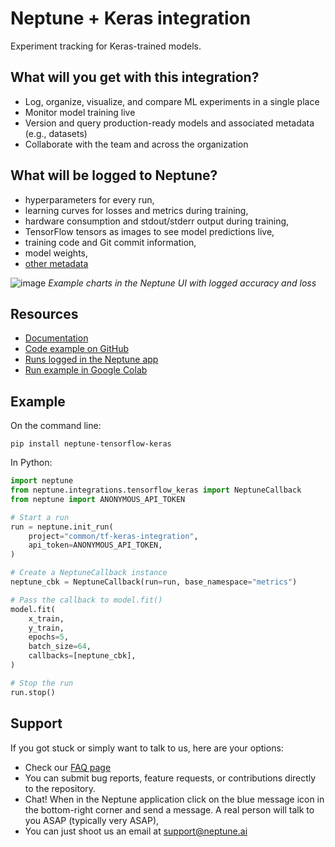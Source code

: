 # Neptune + Keras integration

Experiment tracking for Keras-trained models.

## What will you get with this integration?

* Log, organize, visualize, and compare ML experiments in a single place
* Monitor model training live
* Version and query production-ready models and associated metadata (e.g., datasets)
* Collaborate with the team and across the organization

## What will be logged to Neptune?

* hyperparameters for every run,
* learning curves for losses and metrics during training,
* hardware consumption and stdout/stderr output during training,
* TensorFlow tensors as images to see model predictions live,
* training code and Git commit information,
* model weights,
* [other metadata](https://docs.neptune.ai/logging/what_you_can_log)

![image](https://docs.neptune.ai/img/app/integrations/keras.png)
*Example charts in the Neptune UI with logged accuracy and loss*

## Resources

* [Documentation](https://docs.neptune.ai/integrations/keras)
* [Code example on GitHub](https://github.com/neptune-ai/examples/blob/main/integrations-and-supported-tools/tensorflow-keras/scripts)
* [Runs logged in the Neptune app](https://app.neptune.ai/o/common/org/tf-keras-integration/e/TFK-18/all)
* [Run example in Google Colab](https://colab.research.google.com/github/neptune-ai/examples/blob/master/integrations-and-supported-tools/tensorflow-keras/notebooks/Neptune_TensorFlow_Keras.ipynb)

## Example

On the command line:

```
pip install neptune-tensorflow-keras
```

In Python:

```python
import neptune
from neptune.integrations.tensorflow_keras import NeptuneCallback
from neptune import ANONYMOUS_API_TOKEN

# Start a run
run = neptune.init_run(
    project="common/tf-keras-integration",
    api_token=ANONYMOUS_API_TOKEN,
)

# Create a NeptuneCallback instance
neptune_cbk = NeptuneCallback(run=run, base_namespace="metrics")

# Pass the callback to model.fit()
model.fit(
    x_train,
    y_train,
    epochs=5,
    batch_size=64,
    callbacks=[neptune_cbk],
)

# Stop the run
run.stop()
```

## Support

If you got stuck or simply want to talk to us, here are your options:

* Check our [FAQ page](https://docs.neptune.ai/getting_help)
* You can submit bug reports, feature requests, or contributions directly to the repository.
* Chat! When in the Neptune application click on the blue message icon in the bottom-right corner and send a message. A real person will talk to you ASAP (typically very ASAP),
* You can just shoot us an email at support@neptune.ai
